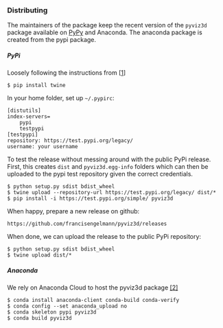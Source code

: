 ### Distributing
The maintainers of the package keep the recent version of the ```pyviz3d``` package available on [PyPy](https://packaging.python.org/tutorials/packaging-projects/) and Anaconda.
The anaconda package is created from the pypi package.

##### PyPi

Loosely following the instructions from [[1](https://medium.com/@joel.barmettler/how-to-upload-your-python-package-to-pypi-65edc5fe9c56)]

```
$ pip install twine
```

In your home folder, set up `~/.pypirc`:

```
[distutils]
index-servers=
    pypi
    testpypi
[testpypi]
repository: https://test.pypi.org/legacy/
username: your username
```

To test the release without messing around with the public PyPi release.
First, this creates `dist` and `pyviz3d.egg-info` folders which can then be uploaded to the pypi test repository given the correct credentials.
```
$ python setup.py sdist bdist_wheel
$ twine upload --repository-url https://test.pypi.org/legacy/ dist/*
$ pip install -i https://test.pypi.org/simple/ pyviz3d
```


When happy, prepare a new release on github:
```
https://github.com/francisengelmann/pyviz3d/releases
```

When done, we can upload the release to the public PyPi repository:
```
$ python setup.py sdist bdist_wheel
$ twine upload dist/*
```

##### Anaconda

We rely on Anaconda Cloud to host the pyviz3d package
[[2]]( https://docs.anaconda.com/anaconda-cloud/user-guide/tasks/work-with-packages/)
```
$ conda install anaconda-client conda-build conda-verify
$ conda config --set anaconda_upload no
$ conda skeleton pypi pyviz3d
$ conda build pyviz3d
```
